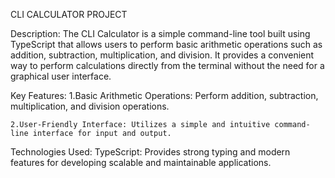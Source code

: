 CLI CALCULATOR PROJECT 

Description:
    The CLI Calculator is a simple command-line tool built using TypeScript that allows users to perform basic arithmetic operations such as addition, subtraction, multiplication, and division. It provides a convenient way to perform calculations directly from the terminal without the need for a graphical user interface.

Key Features:
    1.Basic Arithmetic Operations: Perform addition, subtraction, multiplication, and division operations.

    2.User-Friendly Interface: Utilizes a simple and intuitive command-line interface for input and output.

Technologies Used:
    TypeScript: Provides strong typing and modern features for developing scalable and maintainable applications.
